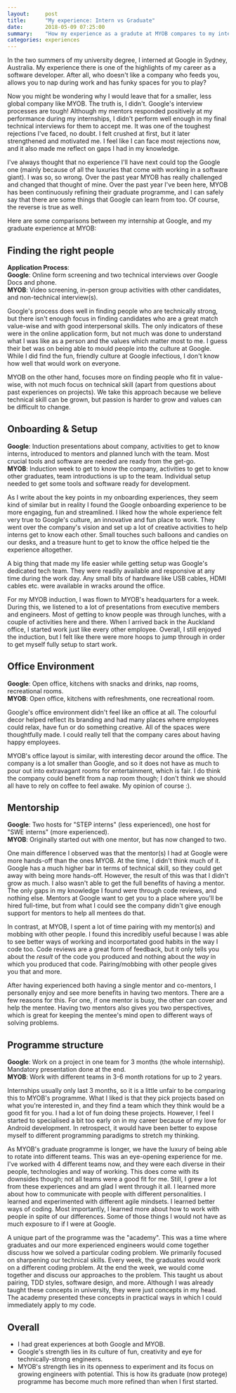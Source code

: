 ```yaml
---
layout:     post
title:      "My experience: Intern vs Graduate"
date:       2018-05-09 07:25:00
summary:    "How my experience as a gradute at MYOB compares to my internship at Google." 
categories: experiences
---
```


In the two summers of my university degree, I interned at Google in Sydney, Australia. My experience there is one of the highlights of my career as a software developer. After all, who doesn't like a company who feeds you, allows you to nap during work and has funky spaces for you to play?  
  
Now you might be wondering why I would leave that for a smaller, less global company like MYOB. The truth is, I didn't. Google's interview processes are tough! Although my mentors responded positively at my performance during my internships, I didn't perform well enough in my final technical interviews for them to accept me. It was one of the toughest rejections I've faced, no doubt. I felt crushed at first, but it later strengthened and motivated me. I feel like I can face most rejections now, and it also made me reflect on gaps I had in my knowledge.  
  
I've always thought that no experience I'll have next could top the Google one (mainly because of all the luxuries that come with working in a software giant). I was so, so wrong. Over the past year MYOB has really challenged and changed that thought of mine. Over the past year I've been here, MYOB has been continuously refining their graduate programme, and I can safely say that there are some things that Google can learn from too. Of course, the reverse is true as well.  

Here are some comparisons between my internship at Google, and my graduate experience at MYOB:  

## Finding the right people
**Application Process**:  
**Google**: Online form screening and two technical interviews over Google Docs and phone.  
**MYOB**: Video screening, in-person group activities with other candidates, and non-technical interview(s).  

Google's process does well in finding people who are technically strong, but there isn't enough focus in finding candidates who are a great match value-wise and with good interpersonal skills. The only indicators of these were in the online application form, but not much was done to understand what I was like as a person and the values which matter most to me. I guess their bet was on being able to mould people into the culture at Google. While I did find the fun, friendly culture at Google infectious, I don't know how well that would work on everyone.

MYOB on the other hand, focuses more on finding people who fit in value-wise, with not much focus on technical skill (apart from questions about past experiences on projects). We take this approach because we believe technical skill can be grown, but passion is harder to grow and values can be difficult to change.  

## Onboarding & Setup
**Google**: Induction presentations about company, activities to get to know interns, introduced to mentors and planned lunch with the team. Most crucial tools and software are needed are ready from the get-go.  
**MYOB**: Induction week to get to know the company, activities to get to know other graduates, team introductions is up to the team. Individual setup needed to get some tools and software ready for development.

As I write about the key points in my onboarding experiences, they seem kind of similar but in reality I found the Google onboarding experience to be more engaging, fun and streamlined. I liked how the whole experience felt very true to Google's culture, an innovative and fun place to work. They went over the company's vision and set up a lot of creative activities to help interns get to know each other. Small touches such balloons and candies on our desks, and a treasure hunt to get to know the office helped tie the experience altogether.  

A big thing that made my life easier while getting setup was Google's dedicated tech team. They were readily available and responsive at any time during the work day. Any small bits of hardware like USB cables, HDMI cables etc. were available in wracks around the office.

For my MYOB induction, I was flown to MYOB's headquarters for a week. During this, we listened to a lot of presentations from executive members and engineers. Most of getting to know people was through lunches, with a couple of activities here and there. When I arrived back in the Auckland office, I started work just like every other employee. Overall, I still enjoyed the induction, but I felt like there were more hoops to jump through in order to get myself fully setup to start work.

## Office Environment  
**Google**: Open office, kitchens with snacks and drinks, nap rooms, recreational rooms.  
**MYOB**: Open office, kitchens with refreshments, one recreational room.  
  
Google's office environment didn't feel like an office at all. The colourful decor helped reflect its branding and had many places where employees could relax, have fun or do something creative. All of the spaces were thoughtfully made. I could really tell that the company cares about having happy employees.    
  
MYOB's office layout is similar, with interesting decor around the office. The company is a lot smaller than Google, and so it does not have as much to pour out into extravagant rooms for entertainment, which is fair. I do think the company could benefit from a nap room though; I don't think we should all have to rely on coffee to feel awake. My opinion of course :).    

## Mentorship
**Google**: Two hosts for "STEP interns" (less experienced), one host for "SWE interns" (more experienced).  
**MYOB**: Originally started out with one mentor, but has now changed to two.

One main difference I observed was that the mentor(s) I had at Google were more hands-off than the ones MYOB. At the time, I didn't think much of it. Google has a much higher bar in terms of technical skill, so they could get away with being more hands-off. However, the result of this was that I didn't grow as much. I also wasn't able to get the full benefits of having a mentor. The only gaps in my knowledge I found were through code reviews, and nothing else. Mentors at Google want to get you to a place where you'll be hired full-time, but from what I could see the company didn't give enough support for mentors to help all mentees do that.

In contrast, at MYOB, I spent a lot of time pairing with my mentor(s) and mobbing with other people. I found this incredibly useful because I was able to see better ways of working and incorportated good habits in the way I code too. Code reviews are a great form of feedback, but it only tells you about the *result* of the code you produced and nothing about the *way* in which you produced that code. Pairing/mobbing with other people gives you that and more. 

After having experienced both having a single mentor and co-mentors, I personally enjoy and see more benefits in having two mentors. There are a few reasons for this. For one, if one mentor is busy, the other can cover and help the mentee. Having two mentors also gives you two perspectives, which is great for keeping the mentee's mind open to different ways of solving problems. 

## Programme structure
**Google**: Work on a project in one team for 3 months (the whole internship). Mandatory presentation done at the end.  
**MYOB**: Work with different teams in 3-6 month rotations for up to 2 years.  
  
Internships usually only last 3 months, so it is a little unfair to be comparing this to MYOB's programme. What I liked is that they pick projects based on what you're interested in, and they find a team which they think would be a good fit for you. I had a lot of fun doing these projects. However, I feel I started to specialised a bit too early on in my career because of my love for Android development. In retrospect, it would have been better to expose myself to different programming paradigms to stretch my thinking.  
  
As MYOB's graduate programme is longer, we have the luxury of being able to rotate into different teams. This was an eye-opening experience for me. I've worked with 4 different teams now, and they were each diverse in their people, technologies and way of working. This does come with its downsides though; not all teams were a good fit for me. Still, I grew a lot from these experiences and am glad I went through it all. I learned more about how to communicate with people with different personalities. I learned and experimented with different agile mindsets. I learned better ways of coding. Most importantly, I learned more about how to work with people in spite of our differences. Some of those things I would not have as much exposure to if I were at Google.  
  
A unique part of the programme was the "academy". This was a time where graduates and our more experienced engineers would come together discuss how we solved a particular coding problem. We primarily focused on sharpening our technical skills. Every week, the graduates would work on a different coding problem. At the end the week, we would come together and discuss our approaches to the problem. This taught us about pairing, TDD styles, software design, and more. Although I was already taught these concepts in university, they were just concepts in my head. The academy presented these concepts in practical ways in which I could immediately apply to my code.  

## Overall  
* I had great experiences at both Google and MYOB.
* Google's strength lies in its culture of fun, creativity and eye for technically-strong engineers.  
* MYOB's strength lies in its openness to experiment and its focus on growing engineers with potential. This is how its graduate (now protege) programme has become much more refined than when I first started.